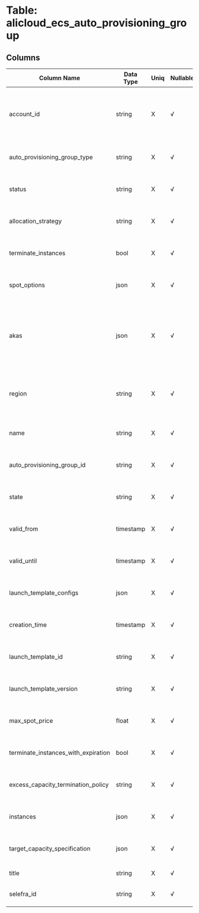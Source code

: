 # Table: alicloud_ecs_auto_provisioning_group

## Columns 

|  Column Name   |  Data Type  | Uniq | Nullable | Description | 
|  ----  | ----  | ----  | ----  | ---- | 
| account_id | string | X | √ | The Alicloud Account ID in which the resource is located. | 
| auto_provisioning_group_type | string | X | √ | An unique identifier for the resource. | 
| status | string | X | √ | An unique identifier for the resource. | 
| allocation_strategy | string | X | √ | An unique identifier for the resource. | 
| terminate_instances | bool | X | √ | An unique identifier for the resource. | 
| spot_options | json | X | √ | An unique identifier for the resource. | 
| akas | json | X | √ | Array of globally unique identifier strings (also known as) for the resource. | 
| region | string | X | √ | The Alicloud region in which the resource is located. | 
| name | string | X | √ | A friendly name for the resource. | 
| auto_provisioning_group_id | string | X | √ | An unique identifier for the resource. | 
| state | string | X | √ | An unique identifier for the resource. | 
| valid_from | timestamp | X | √ | An unique identifier for the resource. | 
| valid_until | timestamp | X | √ | An unique identifier for the resource. | 
| launch_template_configs | json | X | √ | An unique identifier for the resource. | 
| creation_time | timestamp | X | √ | An unique identifier for the resource. | 
| launch_template_id | string | X | √ | An unique identifier for the resource. | 
| launch_template_version | string | X | √ | An unique identifier for the resource. | 
| max_spot_price | float | X | √ | An unique identifier for the resource. | 
| terminate_instances_with_expiration | bool | X | √ | An unique identifier for the resource. | 
| excess_capacity_termination_policy | string | X | √ | An unique identifier for the resource. | 
| instances | json | X | √ | An unique identifier for the resource. | 
| target_capacity_specification | json | X | √ | An unique identifier for the resource. | 
| title | string | X | √ | Title of the resource. | 
| selefra_id | string | X | √ | primary keys value md5 | 


